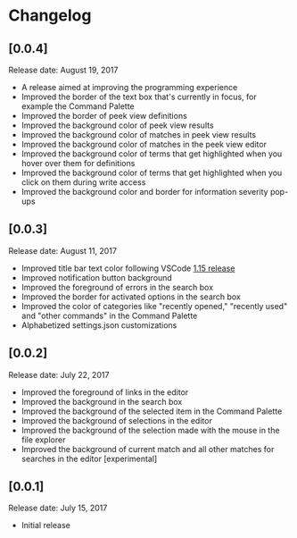 # Changelog

## [0.0.4]
Release date: August 19, 2017
- A release aimed at improving the programming experience
- Improved the border of the text box that's currently in focus, for example the Command Palette
- Improved the border of peek view definitions
- Improved the background color of peek view results
- Improved the background color of matches in peek view results
- Improved the background color of matches in the peek view editor
- Improved the background color of terms that get highlighted when you hover over them for definitions
- Improved the background color of terms that get highlighted when you click on them during write access
- Improved the background color and border for information severity pop-ups

## [0.0.3]
Release date: August 11, 2017
- Improved title bar text color following VSCode [1.15 release](https://code.visualstudio.com/updates/v1_15)
- Improved notification button background
- Improved the foreground of errors in the search box
- Improved the border for activated options in the search box
- Improved the color of categories like "recently opened," "recently used" and "other commands" in the Command Palette
- Alphabetized settings.json customizations

## [0.0.2]
Release date: July 22, 2017
- Improved the foreground of links in the editor
- Improved the background in the search box
- Improved the background of the selected item in the Command Palette
- Improved the background of selections in the editor
- Improved the background of the selection made with the mouse in the file explorer
- Improved the background of current match and all other matches for searches in the editor [experimental]

## [0.0.1]
Release date: July 15, 2017
- Initial release